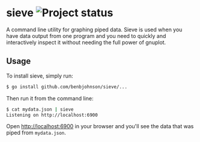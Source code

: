 sieve ![Project status](http://img.shields.io/status/in%20progress.png?color=red)
=====

A command line utility for graphing piped data. Sieve is used when you have
data output from one program and you need to quickly and interactively inspect
it without needing the full power of gnuplot.


## Usage

To install sieve, simply run:

```sh
$ go install github.com/benbjohnson/sieve/...
```

Then run it from the command line:

```sh
$ cat mydata.json | sieve
Listening on http://localhost:6900
```

Open [http://localhost:6900](http://localhost:6900) in your browser and you'll
see the data that was piped from `mydata.json`.


